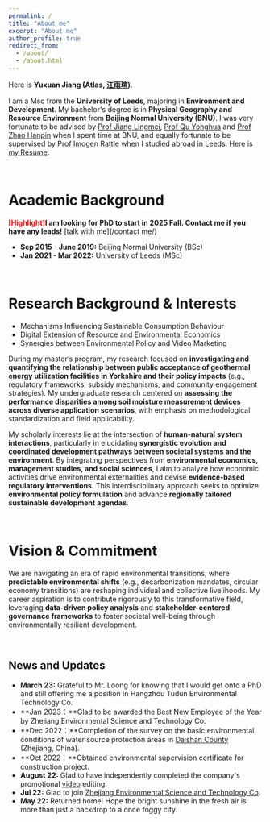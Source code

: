 ```yaml
---
permalink: /
title: "About me"
excerpt: "About me"
author_profile: true
redirect_from: 
  - /about/
  - /about.html
---
```


Here is **Yuxuan Jiang (Atlas, [江雨瑄](/file/江雨瑄简历.pdf))**.

I am a Msc from the **University of Leeds**, majoring in **Environment and Development**. My bachelor's degree is in **Physical Geography and Resource Environment** from **Beijing Normal University (BNU)**. I was very fortunate to be advised by [Prof Jiang Lingmei](http://www.slrss.cn/sourcedb_slrss_cas/kydw/yjy/202006/t20200628_566012.html),  [Prof Qu Yonghua](http://www.slrss.cn/sourcedb_slrss_cas/kydw/fyjy/202006/t20200628_566005.html) and [Prof Zhao Hanpin](http://geo.bnu.edu.cn/jgszbf/jzyjbk/jzryzc/33918.html) when I spent time at BNU, and equally fortunate to be supervised by [Prof Imogen Rattle](https://environment.leeds.ac.uk/see/staff/8918/dr-imogen-rattle) when I studied abroad in Leeds. Here is [my Resume](/file/ResumeYuxuanJiang.pdf).

<br>

Academic Background
======
**<font color='red'>[Highlight]</font>I am looking for PhD to start in 2025 Fall. Contact me if you have any leads!** [talk with me](/contact me/)

- **Sep 2015 - June 2019:** Beijing Normal University (BSc)
- **Jan 2021 - Mar 2022:** University of Leeds (MSc)

<br>

Research Background & Interests
======
- Mechanisms Influencing Sustainable Consumption Behaviour
- Digital Extension of Resource and Environmental Economics
- Synergies between Environmental Policy and Video Marketing

During my master’s program, my research focused on **investigating and quantifying the relationship between public acceptance of geothermal energy utilization facilities in Yorkshire and their policy impacts** (e.g., regulatory frameworks, subsidy mechanisms, and community engagement strategies). My undergraduate research centered on **assessing the performance disparities among soil moisture measurement devices across diverse application scenarios**, with emphasis on methodological standardization and field applicability.

My scholarly interests lie at the intersection of **human-natural system interactions**, particularly in elucidating **synergistic evolution and coordinated development pathways between societal systems and the environment**. By integrating perspectives from **environmental economics, management studies, and social sciences**, I aim to analyze how economic activities drive environmental externalities and devise **evidence-based regulatory interventions**. This interdisciplinary approach seeks to optimize **environmental policy formulation** and advance **regionally tailored sustainable development agendas**.

<br>

# Vision & Commitment

We are navigating an era of rapid environmental transitions, where **predictable environmental shifts** (e.g., decarbonization mandates, circular economy transitions) are reshaping individual and collective livelihoods. My career aspiration is to contribute rigorously to this transformative field, leveraging **data-driven policy analysis** and **stakeholder-centered governance frameworks** to foster societal well-being through environmentally resilient development.

<br>

## News and Updates

- **March 23:** Grateful to Mr. Loong for knowing that I would get onto a PhD and still offering me a position in Hangzhou Tudun Environmental Technology Co.
- **Jan 2023：**Glad to be awarded the Best New Employee of the Year by Zhejiang Environmental Science and Technology Co.
- **Dec 2022：**Completion of the survey on the basic environmental conditions of water source protection areas in [Daishan County](https://baike.baidu.com/item/%E5%B2%B1%E5%B1%B1%E5%8E%BF/6792495) (Zhejiang, China).
- **Oct 2022：**Obtained environmental supervision certificate for construction project.
- **August 22:** Glad to have independently completed the company's promotional [video](https://www.bilibili.com/video/BV1vG411H7jJ/?spm_id_from=333.999.0.0&vd_source=e138d36a71c4a6d180d5b0a155b9bc28) editing.
- **Jul 22:** Glad to join [Zhejiang Environmental Science and Technology Co](https://www.zjshjkj.com/).
- **May 22:** Returned home! Hope the bright sunshine in the fresh air is more than just a backdrop to a once foggy city.
